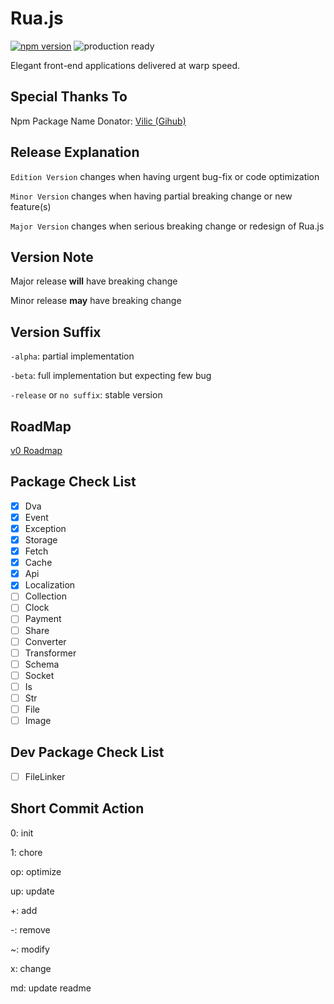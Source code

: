 # Rua.js

[![npm version](https://badge.fury.io/js/rua.svg)](https://badge.fury.io/js/rua)
![production ready](https://img.shields.io/badge/production--ready-YES-brightgreen.svg)

Elegant front-end applications delivered at warp speed.

## Special Thanks To
Npm Package Name Donator: [Vilic (Gihub)](https://github.com/vilic)

## Release Explanation
`Edition Version` changes when having urgent bug-fix or code optimization

`Minor Version` changes when having partial breaking change or new feature(s)

`Major Version` changes when serious breaking change or redesign of Rua.js

## Version Note
Major release **will** have breaking change

Minor release **may** have breaking change

## Version Suffix
`-alpha`: partial implementation

`-beta`:  full implementation but expecting few bug

`-release` or `no suffix`: stable version


## RoadMap
[v0 Roadmap](./roadmap/v0.md)

## Package Check List
- [x] Dva
- [x] Event 
- [x] Exception
- [x] Storage
- [x] Fetch
- [x] Cache
- [x] Api
- [x] Localization
- [ ] Collection
- [ ] Clock
- [ ] Payment
- [ ] Share
- [ ] Converter
- [ ] Transformer
- [ ] Schema
- [ ] Socket
- [ ] Is
- [ ] Str
- [ ] File
- [ ] Image

## Dev Package Check List
- [ ] FileLinker

## Short Commit Action
0: init

1: chore

op: optimize

up: update

+: add

-: remove

~: modify

x: change

md: update readme